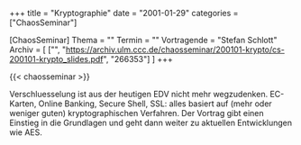 +++
title = "Kryptographie"
date = "2001-01-29"
categories = ["ChaosSeminar"]

[ChaosSeminar]
Thema = ""
Termin = ""
Vortragende = "Stefan Schlott"
Archiv = [
	["", "https://archiv.ulm.ccc.de/chaosseminar/200101-krypto/cs-200101-krypto_slides.pdf", "266353"]
	]
+++

{{< chaosseminar >}}

Verschluesselung ist aus der heutigen EDV nicht mehr wegzudenken. EC-Karten, Online Banking, Secure Shell, SSL: alles basiert auf (mehr oder weniger guten) kryptographischen Verfahren. Der Vortrag gibt einen Einstieg in die Grundlagen und geht dann weiter zu aktuellen Entwicklungen wie AES.

